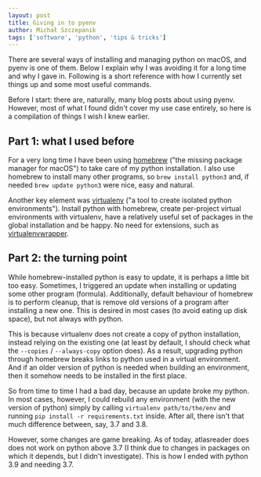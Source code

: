 ```yaml
---
layout: post
title: Giving in to pyenv
author: Michał Szczepanik
tags: ['software', 'python', 'tips & tricks']
---
```


There are several ways of installing and managing python on macOS, and pyenv is one of them. Below I explain why I was avoiding it for a long time and why I gave in. Following is a short reference with how I currently set things up and some most useful commands.

Before I start: there are, naturally, many blog posts about using pyenv. However, most of what I found didn't cover my use case entirely, so here is a compilation of things I wish I knew earlier.

## Part 1: what I used before

For a very long time I have been using [homebrew](https://brew.sh/) ("the missing package manager for macOS") to take care of my python installation. I also use homebrew to install many other programs, so `brew install python3` and, if needed `brew update python3` were nice, easy and natural.

Another key element was [virtualenv](https://virtualenv.pypa.io/en/stable/) ("a tool to create isolated python environments"). Install python with homebrew, create per-project virtual environments with virtualenv, have a relatively useful set of packages in the global installation and be happy. No need for extensions, such as [virtualenvwrapper](https://pypi.org/project/virtualenvwrapper/).

## Part 2: the turning point

While homebrew-installed python is easy to update, it is perhaps a little bit too easy. Sometimes, I triggered an update when installing or updating some other program (formula). Additionally, default behaviour of homebrew is to perform cleanup, that is remove old versions of a program after installing a new one. This is desired in most cases (to avoid eating up disk space), but not always with python.

This is because virtualenv does not create a copy of python installation, instead relying on the existing one (at least by default, I should check what the `--copies` / `--always-copy` option does). As a result, upgrading python through homebrew breaks links to python used in a virtual environment. And if an older version of python is needed when building an environment, then it somehow needs to be installed in the first place.

So from time to time I had a bad day, because an update broke my python. In most cases, however, I could rebuild any environment (with the new version of python) simply by calling `virtualenv path/to/the/env` and running `pip install -r requirements.txt` inside. After all, there isn't that much difference between, say, 3.7 and 3.8.

However, some changes are game breaking. As of today, atlasreader does does not work on python above 3.7 (I think due to changes in packages on which it depends, but I didn't investigate). This is how I ended with python 3.9 and needing 3.7.





